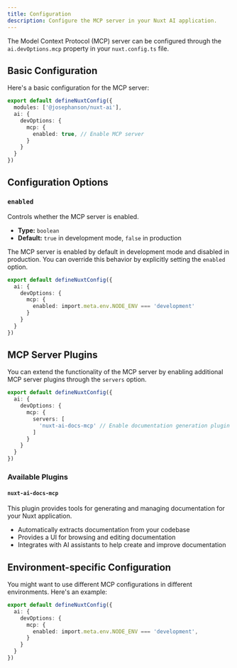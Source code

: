 ```yaml
---
title: Configuration
description: Configure the MCP server in your Nuxt AI application.
---
```


The Model Context Protocol (MCP) server can be configured through the `ai.devOptions.mcp` property in your `nuxt.config.ts` file.

## Basic Configuration

Here's a basic configuration for the MCP server:

```ts [nuxt.config.ts]
export default defineNuxtConfig({
  modules: ['@josephanson/nuxt-ai'],
  ai: {
    devOptions: {
      mcp: {
        enabled: true, // Enable MCP server
      }
    }
  }
})
```

## Configuration Options

### `enabled`

Controls whether the MCP server is enabled.

- **Type:** `boolean`
- **Default:** `true` in development mode, `false` in production

The MCP server is enabled by default in development mode and disabled in production. You can override this behavior by explicitly setting the `enabled` option.

```ts [nuxt.config.ts]
export default defineNuxtConfig({
  ai: {
    devOptions: {
      mcp: {
        enabled: import.meta.env.NODE_ENV === 'development'
      }
    }
  }
})
```

## MCP Server Plugins

You can extend the functionality of the MCP server by enabling additional MCP server plugins through the `servers` option.

```ts [nuxt.config.ts]
export default defineNuxtConfig({
  ai: {
    devOptions: {
      mcp: {
        servers: [
          'nuxt-ai-docs-mcp' // Enable documentation generation plugin
        ]
      }
    }
  }
})
```

### Available Plugins

#### `nuxt-ai-docs-mcp`

This plugin provides tools for generating and managing documentation for your Nuxt application.

- Automatically extracts documentation from your codebase
- Provides a UI for browsing and editing documentation
- Integrates with AI assistants to help create and improve documentation

## Environment-specific Configuration

You might want to use different MCP configurations in different environments. Here's an example:

```ts [nuxt.config.ts]
export default defineNuxtConfig({
  ai: {
    devOptions: {
      mcp: {
        enabled: import.meta.env.NODE_ENV === 'development',
      }
    }
  }
})
```
